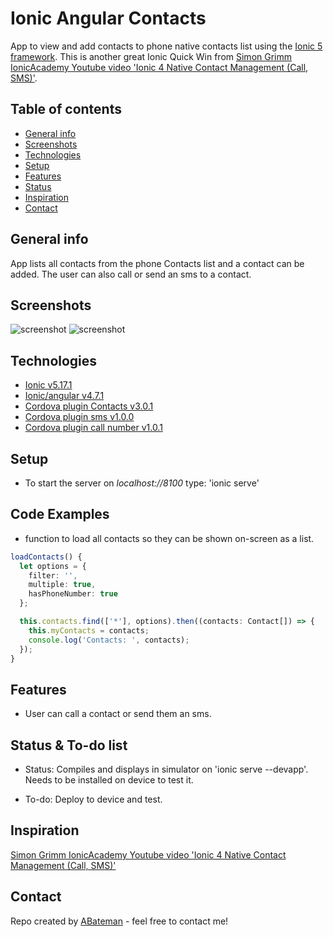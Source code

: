 # Ionic Angular Contacts

App to view and add contacts to phone native contacts list using the [Ionic 5 framework](https://ionicframework.com/docs). This is another great Ionic Quick Win from [Simon Grimm IonicAcademy Youtube video 'Ionic 4 Native Contact Management (Call, SMS)'](https://www.youtube.com/watch?v=a8vOLMcOg68).

## Table of contents

* [General info](#general-info)
* [Screenshots](#screenshots)
* [Technologies](#technologies)
* [Setup](#setup)
* [Features](#features)
* [Status](#status)
* [Inspiration](#inspiration)
* [Contact](#contact)

## General info

App lists all contacts from the phone Contacts list and a contact can be added. The user can also call or send an sms to a contact.

## Screenshots

![screenshot](./img/bootstrap.png)
![screenshot](./img/categories.png)

## Technologies

* [Ionic v5.17.1](https://ionicframework.com/)
* [Ionic/angular v4.7.1](https://ionicframework.com/)
* [Cordova plugin Contacts v3.0.1](https://github.com/apache/cordova-plugin-contacts)
* [Cordova plugin sms v1.0.0](https://github.com/cordova-sms/cordova-sms-plugin)
* [Cordova plugin call number v1.0.1](https://github.com/Rohfosho/CordovaCallNumberPlugin)

## Setup

* To start the server on _localhost://8100_ type: 'ionic serve'

## Code Examples

* function to load all contacts so they can be shown on-screen as a list.

```typescript
loadContacts() {
  let options = {
    filter: '',
    multiple: true,
    hasPhoneNumber: true
  };

  this.contacts.find(['*'], options).then((contacts: Contact[]) => {
    this.myContacts = contacts;
    console.log('Contacts: ', contacts);
  });
}
```

## Features

* User can call a contact or send them an sms.

## Status & To-do list

* Status: Compiles and displays in simulator on 'ionic serve --devapp'. Needs to be installed on device to test it.

* To-do: Deploy to device and test.

## Inspiration

[Simon Grimm IonicAcademy Youtube video 'Ionic 4 Native Contact Management (Call, SMS)'](https://www.youtube.com/watch?v=a8vOLMcOg68)

## Contact

Repo created by [ABateman](https://www.andrewbateman.org) - feel free to contact me!
